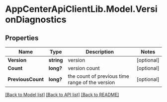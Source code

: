 # AppCenterApiClientLib.Model.VersionDiagnostics
## Properties

Name | Type | Description | Notes
------------ | ------------- | ------------- | -------------
**Version** | **string** | version | [optional] 
**Count** | **long?** | version count | [optional] 
**PreviousCount** | **long?** | the count of previous time range of the version | [optional] 

[[Back to Model list]](../README.md#documentation-for-models) [[Back to API list]](../README.md#documentation-for-api-endpoints) [[Back to README]](../README.md)

